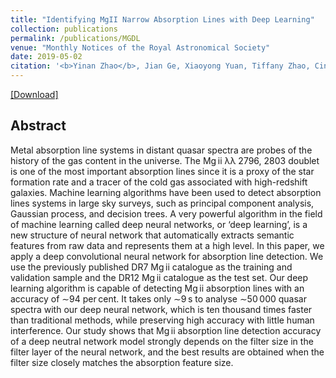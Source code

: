 ```yaml
---
title: "Identifying MgII Narrow Absorption Lines with Deep Learning"
collection: publications
permalink: /publications/MGDL
venue: "Monthly Notices of the Royal Astronomical Society"
date: 2019-05-02
citation: '<b>Yinan Zhao</b>, Jian Ge, Xiaoyong Yuan, Tiffany Zhao, Cindy Wang, Xiaolin Li. <i>Monthly Notices of the Royal Astronomical Society. 487, 801.</i> <b>MNRAS2019</b>.'
---
```

[[Download]](https://academic.oup.com/mnras/article/487/1/801/5484871)

## Abstract
Metal absorption line systems in distant quasar spectra are probes of the history of the gas content in the universe. The Mg ii λλ 2796, 2803 doublet is one of the most important absorption lines since it is a proxy of the star formation rate and a tracer of the cold gas associated with high-redshift galaxies. Machine learning algorithms have been used to detect absorption lines systems in large sky surveys, such as principal component analysis, Gaussian process, and decision trees. A very powerful algorithm in the field of machine learning called deep neural networks, or ‘deep learning’, is a new structure of neural network that automatically extracts semantic features from raw data and represents them at a high level. In this paper, we apply a deep convolutional neural network for absorption line detection. We use the previously published DR7 Mg ii catalogue as the training and validation sample and the DR12 Mg ii catalogue as the test set. Our deep learning algorithm is capable of detecting Mg ii absorption lines with an accuracy of ∼94 per cent. It takes only ∼9 s to analyse ∼50 000 quasar spectra with our deep neural network, which is ten thousand times faster than traditional methods, while preserving high accuracy with little human interference. Our study shows that Mg ii absorption line detection accuracy of a deep neutral network model strongly depends on the filter size in the filter layer of the neural network, and the best results are obtained when the filter size closely matches the absorption feature size.

